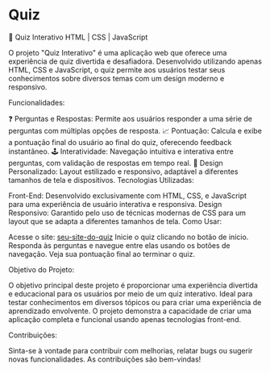 # Quiz
🧠 Quiz Interativo
HTML | CSS | JavaScript

O projeto "Quiz Interativo" é uma aplicação web que oferece uma experiência de quiz divertida e desafiadora. Desenvolvido utilizando apenas HTML, CSS e JavaScript, o quiz permite aos usuários testar seus conhecimentos sobre diversos temas com um design moderno e responsivo.

Funcionalidades:

❓ Perguntas e Respostas: Permite aos usuários responder a uma série de perguntas com múltiplas opções de resposta.
📈 Pontuação: Calcula e exibe a pontuação final do usuário ao final do quiz, oferecendo feedback instantâneo.
🕹️ Interatividade: Navegação intuitiva e interativa entre perguntas, com validação de respostas em tempo real.
🎨 Design Personalizado: Layout estilizado e responsivo, adaptável a diferentes tamanhos de tela e dispositivos.
Tecnologias Utilizadas:

Front-End: Desenvolvido exclusivamente com HTML, CSS, e JavaScript para uma experiência de usuário interativa e responsiva.
Design Responsivo: Garantido pelo uso de técnicas modernas de CSS para um layout que se adapta a diferentes tamanhos de tela.
Como Usar:

Acesse o site: [seu-site-do-quiz](https://ueriksilvacavalcante.github.io/Quiz/)
Inicie o quiz clicando no botão de início.
Responda às perguntas e navegue entre elas usando os botões de navegação.
Veja sua pontuação final ao terminar o quiz.

Objetivo do Projeto:

O objetivo principal deste projeto é proporcionar uma experiência divertida e educacional para os usuários por meio de um quiz interativo. Ideal para testar conhecimentos em diversos tópicos ou para criar uma experiência de aprendizado envolvente. O projeto demonstra a capacidade de criar uma aplicação completa e funcional usando apenas tecnologias front-end.

Contribuições:

Sinta-se à vontade para contribuir com melhorias, relatar bugs ou sugerir novas funcionalidades. As contribuições são bem-vindas!
